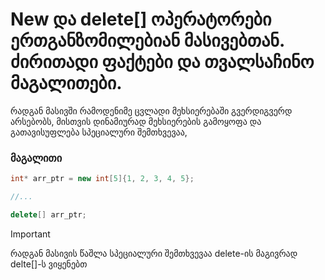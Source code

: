 # New და delete[] ოპერატორები ერთგანზომილებიან მასივებთან. ძირითადი ფაქტები და თვალსაჩინო მაგალითები.

რადგან მასივში რამოდენიმე ცვლადი მეხსიერებაში გვერდიგვერდ არსებობს, მისთვის
დინამიურად მეხსიერების გამოყოფა და გათავისუფლება სპეციალური შემთხვევაა,

### მაგალითი
```cpp
int* arr_ptr = new int[5]{1, 2, 3, 4, 5};

//...

delete[] arr_ptr;
```

> [!IMPORTANT]
> რადგან მასივის წაშლა სპეციალური შემთხვევაა delete-ის მაგივრად delte[]-ს ვიყენებთ
